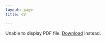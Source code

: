 ```yaml
---
layout: page
title: CV

---
```


<div>
    <object data="/assets/cv_savvy.pdf" type="application/pdf" width="100%" height="700px">
      <p>Unable to display PDF file. <a href="/uploads/media/default/0001/01/540cb75550adf33f281f29132dddd14fded85bfc.pdf">Download</a> instead.</p>
    </object>
</div>
